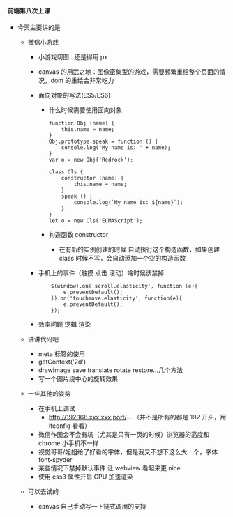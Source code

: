 #### 前端第八次上课
+	今天主要讲的是
	+ 	微信小游戏
		+	小游戏切图...还是得用 px 
		+	canvas 的用武之地：图像密集型的游戏，需要频繁重绘整个页面的情况，dom 的重绘会非常吃力
		+	面向对象的写法(ES5/ES6)
			+	什么时候需要使用面向对象
						
					function Obj (name) {
						this.name = name;
					}
					Obj.prototype.speak = function () {
						console.log('My name is: ' + name);
					}
					var o = new Obj('Redrock');
					
					class Cls {
						constructor (name) {
							this.name = name;
						}
						speak () {
							console.log(`My name is: ${name}`);
						}
					}
					let o = new Cls('ECMAScript');
			+	构造函数 constructor
				-	在有新的实例创建的时候 自动执行这个构造函数，如果创建 class 时候不写，会自动添加一个空的构造函数
				
		+ 	手机上的事件（触摸 点击 滚动）啥时候该禁掉
					
					$(window).on('scroll.elasticity', function (e){
					    e.preventDefault();
					}).on('touchmove.elasticity', function(e){
					    e.preventDefault();
					});
		+ 	效率问题 逻辑 渲染

	+	讲讲代码吧
		+	meta 标签的使用
		+	getContext('2d')
		+ 	drawImage save translate rotate restore...几个方法
		+  	写一个图片绕中心的旋转效果

	+  	一些其他的姿势
		+	在手机上调试
			+	http://192.168.xxx.xxx:port/... （并不是所有的都是 192 开头，用 ifconfig 看看）
		+	微信作图会不会有坑（尤其是只有一页的时候）浏览器的高度和 chrome 小手机不一样
		+	视觉哥哥/姐姐给了好看的字体，但是我又不想下这么大一个，字体 font-spyder
		+ 	某些情况下禁掉默认事件 让 webview 看起来更 nice
		+  	使用 css3 属性开启 GPU 加速渲染

	+	可以去试的 
		+	canvas 自己手动写一下链式调用的支持
